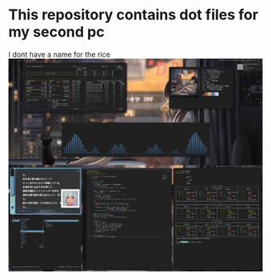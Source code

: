 # This repository contains dot files for my second pc
I dont have a name for the rice
![A screenshot](images/ultrawiderice2.png)

